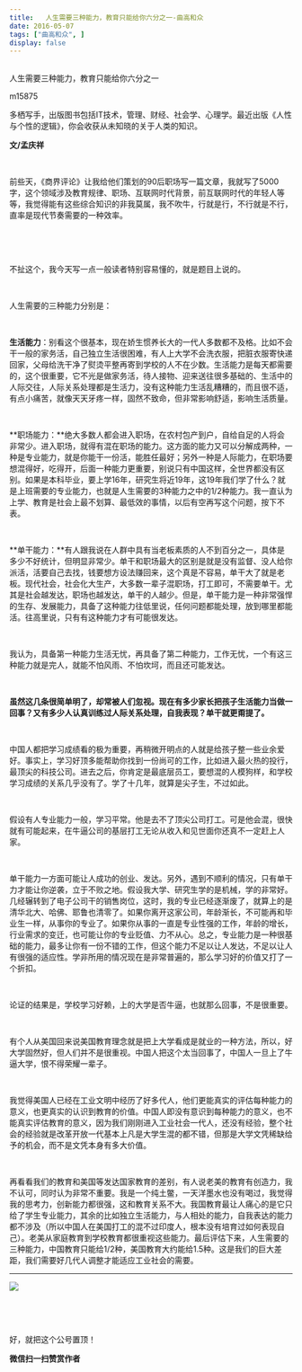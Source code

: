 ```yaml
---
title:   人生需要三种能力，教育只能给你六分之一-曲高和众
date: 2016-05-07
tags: ["曲高和众", ]
display: false
---
```



## 



人生需要三种能力，教育只能给你六分之一




m15875




多栖写手，出版图书包括IT技术，管理、财经、社会学、心理学。最近出版《人性与个性的逻辑》，你会收获从未知晓的关于人类的知识。


**文/孟庆祥**

&nbsp;

前些天，《商界评论》让我给他们策划的90后职场写一篇文章，我就写了5000字，这个领域涉及教育规律、职场、互联网时代背景，前互联网时代的年轻人等等，我觉得能有这些综合知识的非我莫属，我不吹牛，行就是行，不行就是不行，直率是现代节奏需要的一种效率。

&nbsp;

&nbsp;

不扯这个，我今天写一点一般读者特别容易懂的，就是题目上说的。

&nbsp;

人生需要的三种能力分别是：

&nbsp;

**生活能力**：别看这个很基本，现在娇生惯养长大的一代人多数都不及格。比如不会干一般的家务活，自己独立生活很困难，有人上大学不会洗衣服，把脏衣服寄快递回家，父母给洗干净了熨烫平整再寄到学校的人不在少数。生活能力是每天都需要的，这个很重要，它不光是做家务活，待人接物、迎来送往很多基础的、生活中的人际交往，人际关系处理都是生活力，没有这种能力生活乱糟糟的，而且很不适，有点小痛苦，就像天天牙疼一样，固然不致命，但非常影响舒适，影响生活质量。

&nbsp;

**职场能力：**绝大多数人都会进入职场，在农村包产到户，自给自足的人将会非常少。进入职场，就得有混在职场的能力。这方面的能力又可以分解成两种，一种是专业能力，就是你能干一份活，能胜任最好；另外一种是人际能力，在职场要想混得好，吃得开，后面一种能力更重要，别说只有中国这样，全世界都没有区别。如果是本科毕业，要上学16年，研究生将近19年，这19年我们学了什么？就是上班需要的专业能力，也就是人生需要的3种能力之中的1/2种能力。我一直认为上学、教育是社会上最不划算、最低效的事情，以后有空再写这个问题，按下不表。

&nbsp;

**单干能力：**有人跟我说在人群中具有当老板素质的人不到百分之一，具体是多少不好统计，但明显非常少。单干和职场最大的区别是就是没有监督、没人给你派活，活要自己去找，钱要想方设法赚回来，这个真是不容易，单干大了就是老板。现代社会，社会化大生产，大多数一辈子混职场，打工即可，不需要单干。尤其是社会越发达，职场也越发达，单干的人越少。但是，单干能力是一种非常强悍的生存、发展能力，具备了这种能力往低里说，任何问题都能处理，放到哪里都能活。往高里说，只有有这种能力才有可能很发达。

&nbsp;

我认为，具备第一种能力生活无忧，再具备了第二种能力，工作无忧，一个有这三种能力就是完人，就能不怕风雨、不怕坎坷，而且还可能发达。

&nbsp;

**虽然这几条很简单明了，却常被人们忽视。现在有多少家长把孩子生活能力当做一回事？又有多少人认真训练过人际关系处理，自我表现？单干就更甭提了。**

&nbsp;

中国人都把学习成绩看的极为重要，再稍微开明点的人就是给孩子整一些业余爱好。事实上，学习好顶多能帮助你找到一份尚可的工作，比如进入最火热的投行，最顶尖的科技公司。进去之后，你肯定是最底层员工，要想混的人模狗样，和学校学习成绩的关系几乎没有了。学了十几年，就算是尖子生，不过如此。

&nbsp;

假设有人专业能力一般，学习平常。他是去不了顶尖公司打工。可是他会混，很快就有可能起来，在牛逼公司的基层打工无论从收入和见世面你还真不一定赶上人家。

&nbsp;

单干能力一方面可能让人成功的创业、发达。另外，遇到不顺利的情况，只有单干力才能让你逆袭，立于不败之地。假设我大学、研究生学的是机械，学的非常好。几经辗转到了电子公司干的销售岗位，这时，我的专业已经逐渐废了，就算上的是清华北大、哈佛、耶鲁也清零了。如果你离开这家公司，年龄渐长，不可能再和毕业生一样，从事你的专业了。如果你从事的一直是专业性强的工作，年龄的增长，行业需求的变迁，也可能让你的专业贬值、力不从心。总之，专业能力是一种很基础的能力，最多让你有一份不错的工作，但这个能力不足以让人发达，不足以让人有很强的适应性。学非所用的情况现在是非常普遍的，那么学习好的价值又打了一个折扣。

&nbsp;

论证的结果是，学校学习好赖，上的大学是否牛逼，也就那么回事，不是很重要。

&nbsp;

有个人从美国回来说美国教育理念就是把上大学看成是就业的一种方法，所以，好大学固然好，但人们并不是很重视。中国人把这个太当回事了，中国人一旦上了牛逼大学，恨不得荣耀一辈子。

&nbsp;

我觉得美国人已经在工业文明中经历了好多代人，他们更能真实的评估每种能力的意义，也更真实的认识到教育的价值。中国人即没有意识到每种能力的意义，也不能真实评估教育的意义，因为我们刚刚进入工业社会一代人，还没有经验，整个社会的经验就是改革开放一代基本上凡是大学生混的都不错，但那是大学文凭稀缺给予的机会，而不是文凭本身有多大价值。

&nbsp;

再看看我们的教育和美国等发达国家教育的差别，有人说老美的教育有创造力，我不认可，同时认为非常不重要。我是一个纯土鳖，一天洋墨水也没有喝过，我觉得我的思考力，创新能力都很强，这和教育关系不大。我国教育最让人痛心的是它只给了学生专业能力，其余的比如独立生活能力，与人相处的能力，自我表达的能力都不涉及（所以中国人在美国打工的混不过印度人，根本没有培育过如何表现自己）。老美从家庭教育到学校教育都很重视这些能力。最后评估下来，人生需要的三种能力，中国教育只能给1/2种，美国教育大约能给1.5种。这是我们的巨大差距，我们需要好几代人调整才能适应工业社会的需要。



****

**<img data-s="300,640" data-type="jpeg" src="http://mmbiz.qpic.cn/mmbiz/fxGMiaL5Zj1gAtMBdoRAfrkfBNF0WEAG9elY136EMERA8zleoqyibsc68mLpoiagDqkzcRhEo0psRuCqoQbcWg52w/0?wx_fmt=jpeg" data-ratio="1" data-w="430"/>**





&nbsp;

&nbsp;



好，就把这个公号置顶！


**微信扫一扫赞赏作者**